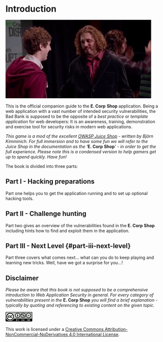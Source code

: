 # Introduction

![Welcome](../../.gitbook/assets/welcome.gif)

This is the official companion guide to the **E. Corp** **Shop** application. Being a web application with a vast number of intended security vulnerabilities, the Bad Bank is supposed to be the opposite of a _best practice_ or _template application_ for web developers: It is an awareness, training, demonstration and exercise tool for security risks in modern web applications.

_This game is a mod of the excellent_ [_OWASP Juice Shop_](https://www.owasp.org/index.php/OWASP_Juice_Shop_Project) _- written by_ _Björn Kimminich. For full_ _immersion and to have some fun we will refer to the Juice Shop in the documentation as the '_**E. Corp** **Shop**_' - in order to get the full experience. Please note this is a condensed version to help gamers get up to spend quickly. Have fun!_

The book is divided into three parts:

## Part I - Hacking preparations

Part one helps you to get the application running and to set up optional hacking tools.

## Part II - Challenge hunting

Part two gives an overview of the vulnerabilities found in the **E. Corp** **Shop** including hints how to find and exploit them in the application.

## Part III - Next Level {#part-iii-next-level}

Part three covers what comes next... what can you do to keep playing and learning new tricks. Well, have we got a surprise for you...!

## Disclaimer

_Please be aware that this book is not supposed to be a comprehensive introduction to Web Application Security in general. For every category of vulnerabilities present in the_ **E. Corp** **Shop** _you will find a brief explanation - typically by quoting and referencing to existing content on the given topic._

[![CC BY-NC-ND 4.0](../../.gitbook/assets/cc_by-nc-nd_4.0.png)](https://creativecommons.org/licenses/by-nc-nd/4.0/)

This work is licensed under a [Creative Commons Attribution-NonCommercial-NoDerivatives 4.0 International License](https://creativecommons.org/licenses/by-nc-nd/4.0/).

